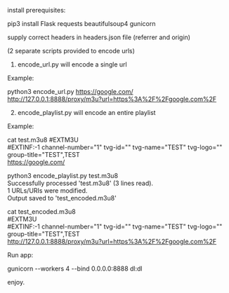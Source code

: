 install prerequisites:  

pip3 install Flask requests beautifulsoup4 gunicorn

supply correct headers in headers.json file (referrer and origin)

(2 separate scripts provided to encode urls)

1. encode_url.py will encode a single url

Example:

python3 encode_url.py https://google.com/  
http://127.0.0.1:8888/proxy/m3u?url=https%3A%2F%2Fgoogle.com%2F

2. encode_playlist.py will encode an entire playlist

Example:

cat test.m3u8 
#EXTM3U  
#EXTINF:-1 channel-number="1" tvg-id="" tvg-name="TEST" tvg-logo="" group-title="TEST",TEST  
https://google.com/

python3 encode_playlist.py test.m3u8  
Successfully processed 'test.m3u8' (3 lines read).  
1 URLs/URIs were modified.  
Output saved to 'test_encoded.m3u8'  

cat test_encoded.m3u8  
#EXTM3U  
#EXTINF:-1 channel-number="1" tvg-id="" tvg-name="TEST" tvg-logo="" group-title="TEST",TEST  
http://127.0.0.1:8888/proxy/m3u?url=https%3A%2F%2Fgoogle.com%2F  

Run app:

gunicorn --workers 4 --bind 0.0.0.0:8888 dl:dl

enjoy.
